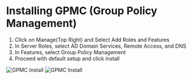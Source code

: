 # Installing GPMC (Group Policy Management)

1. Click on Manage(Top Right) and Select Add Roles and Features
2. In Server Roles, select AD Domain Services, Remote Access, and DNS
3. In Features, select Group Policy Management
4. Proceed with default setup and click install

![GPMC Install](../../ad-windows-server-lab/docs/screenshots/active-directory-install-1.png)
![GPMC Install](../../ad-windows-server-lab/docs/screenshots/active-directory-install-2.png)